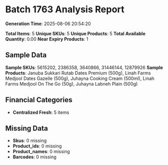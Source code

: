 # Batch 1763 Analysis Report

**Generation Time**: 2025-08-06 20:54:20

**Total Items**: 5
**Unique SKUs**: 5
**Unique Products**: 5
**Total Available Quantity**: 0.00
**Near Expiry Products**: 1

## Sample Data
**Sample SKUs**: 5615202, 2386358, 3640866, 31446144, 12879926
**Sample Products**: Januba Sukkari Rutab Dates Premium (500g), Linah Farms Medjool Dates Gazelle (500g), Juhayna Cooking Cream (500ml), Linah Farms Medjool On The Go (50g), Juhayna Labneh Plain (500g)

## Financial Categories
- **Centralized Fresh**: 5 items

## Missing Data
- **Skus**: 0 missing
- **Product_ids**: 0 missing
- **Product_names**: 0 missing
- **Barcodes**: 0 missing
